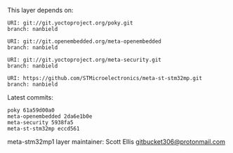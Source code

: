 This layer depends on:

    URI: git://git.yoctoproject.org/poky.git
    branch: nanbield

    URI: git://git.openembedded.org/meta-openembedded
    branch: nanbield

    URI: git://git.yoctoproject.org/meta-security.git
    branch: nanbield

    URI: https://github.com/STMicroelectronics/meta-st-stm32mp.git
    branch: nanbield

Latest commits:

    poky 61a59d00a0
    meta-openembedded 2da6e1b0e
    meta-security 5938fa5
    meta-st-stm32mp eccd561

meta-stm32mp1 layer maintainer: Scott Ellis <gitbucket306@protonmail.com>

